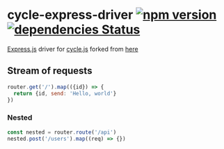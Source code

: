 # cycle-express-driver [![npm version](https://badge.fury.io/js/cycle-express-driver.svg)](https://badge.fury.io/js/cycle-express-driver) [![dependencies Status](https://david-dm.org/Alex0007/cycle-express-driver/status.svg)](https://david-dm.org/Alex0007/cycle-express-driver)
[Express.js](http://expressjs.com/) driver for [cycle.js](http://cycle.js.org/) forked from [here](https://github.com/whitecolor/cycle-express)

## Stream of requests
```js
router.get('/').map(({id}) => {
  return {id, send: 'Hello, world'}
})
```

### Nested
```js
const nested = router.route('/api')
nested.post('/users').map((req) => {})
 ```
